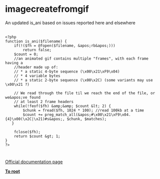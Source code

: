 # imagecreatefromgif



An updated is_ani based on issues reported here and elsewhere<br><br>

```
<?php
function is_ani($filename) {
    if(!($fh = @fopen($filename, &apos;rb&apos;)))
        return false;
    $count = 0;
    //an animated gif contains multiple "frames", with each frame having a 
    //header made up of:
    // * a static 4-byte sequence (\x00\x21\xF9\x04)
    // * 4 variable bytes
    // * a static 2-byte sequence (\x00\x2C) (some variants may use \x00\x21 ?)
    
    // We read through the file til we reach the end of the file, or we&apos;ve found 
    // at least 2 frame headers
    while(!feof($fh) &amp;&amp; $count &lt; 2) {
        $chunk = fread($fh, 1024 * 100); //read 100kb at a time
        $count += preg_match_all(&apos;#\x00\x21\xF9\x04.{4}\x00(\x2C|\x21)#s&apos;, $chunk, $matches);
   }
    
    fclose($fh);
    return $count &gt; 1;
}
?>
```
  

#

[Official documentation page](https://www.php.net/manual/en/function.imagecreatefromgif.php)

**[To root](/README.md)**